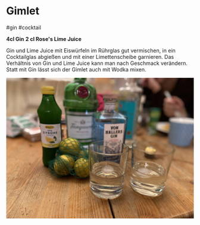 # Gimlet

\#gin #cocktail

**4cl Gin**
**2 cl Rose's Lime Juice**

Gin und Lime Juice mit Eiswürfeln im Rührglas gut vermischen, in ein Cocktailglas abgießen und mit einer Limettenscheibe garnieren. Das Verhältnis von Gin und Lime Juice kann man nach Geschmack verändern. Statt mit Gin lässt sich der Gimlet auch mit Wodka mixen.

![867E8BE3-867D-43E9-A405-9851CE2FCF2A.jpeg](../../Attachments/867E8BE3-867D-43E9-A405-9851CE2FCF2A.jpeg)
